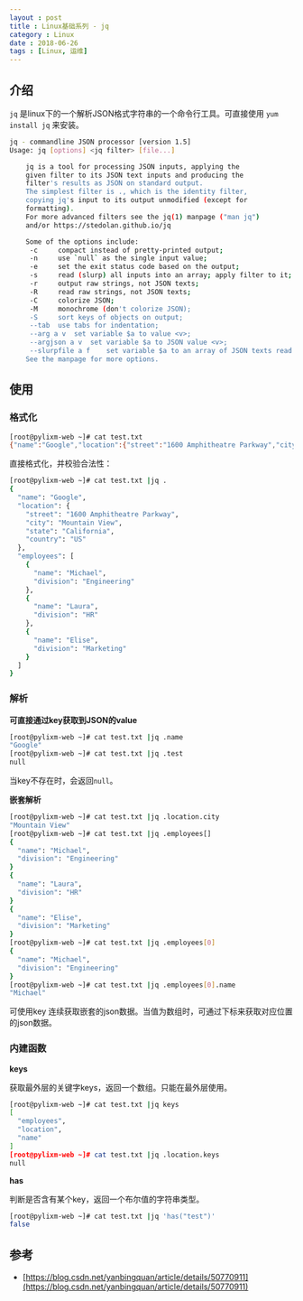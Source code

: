 ```yaml
---
layout : post
title : Linux基础系列 - jq
category : Linux
date : 2018-06-26
tags : [Linux, 运维]
---
```


## 介绍 

`jq` 是linux下的一个解析JSON格式字符串的一个命令行工具。可直接使用 `yum install jq` 来安装。
<!-- more -->
```bash
jq - commandline JSON processor [version 1.5]
Usage: jq [options] <jq filter> [file...]

	jq is a tool for processing JSON inputs, applying the
	given filter to its JSON text inputs and producing the
	filter's results as JSON on standard output.
	The simplest filter is ., which is the identity filter,
	copying jq's input to its output unmodified (except for
	formatting).
	For more advanced filters see the jq(1) manpage ("man jq")
	and/or https://stedolan.github.io/jq

	Some of the options include:
	 -c		compact instead of pretty-printed output;
	 -n		use `null` as the single input value;
	 -e		set the exit status code based on the output;
	 -s		read (slurp) all inputs into an array; apply filter to it;
	 -r		output raw strings, not JSON texts;
	 -R		read raw strings, not JSON texts;
	 -C		colorize JSON;
	 -M		monochrome (don't colorize JSON);
	 -S		sort keys of objects on output;
	 --tab	use tabs for indentation;
	 --arg a v	set variable $a to value <v>;
	 --argjson a v	set variable $a to JSON value <v>;
	 --slurpfile a f	set variable $a to an array of JSON texts read from <f>;
	See the manpage for more options.
```

## 使用 

### 格式化 

```bash 
[root@pylixm-web ~]# cat test.txt
{"name":"Google","location":{"street":"1600 Amphitheatre Parkway","city":"Mountain View","state":"California","country":"US"},"employees":[{"name":"Michael","division":"Engineering"},{"name":"Laura","division":"HR"},{"name":"Elise","division":"Marketing"}]}
```

直接格式化，并校验合法性：

```bash
[root@pylixm-web ~]# cat test.txt |jq .
{
  "name": "Google",
  "location": {
    "street": "1600 Amphitheatre Parkway",
    "city": "Mountain View",
    "state": "California",
    "country": "US"
  },
  "employees": [
    {
      "name": "Michael",
      "division": "Engineering"
    },
    {
      "name": "Laura",
      "division": "HR"
    },
    {
      "name": "Elise",
      "division": "Marketing"
    }
  ]
}
```

### 解析 

**可直接通过key获取到JSON的value**

```bash
[root@pylixm-web ~]# cat test.txt |jq .name
"Google"
[root@pylixm-web ~]# cat test.txt |jq .test
null
```

当key不存在时，会返回`null`。

**嵌套解析**

```bash
[root@pylixm-web ~]# cat test.txt |jq .location.city
"Mountain View"
[root@pylixm-web ~]# cat test.txt |jq .employees[]
{
  "name": "Michael",
  "division": "Engineering"
}
{
  "name": "Laura",
  "division": "HR"
}
{
  "name": "Elise",
  "division": "Marketing"
}
[root@pylixm-web ~]# cat test.txt |jq .employees[0]
{
  "name": "Michael",
  "division": "Engineering"
}
[root@pylixm-web ~]# cat test.txt |jq .employees[0].name
"Michael"
```

可使用key 连续获取嵌套的json数据。当值为数组时，可通过下标来获取对应位置的json数据。

### 内建函数

**keys**

获取最外层的关键字keys，返回一个数组。只能在最外层使用。

```bash
[root@pylixm-web ~]# cat test.txt |jq keys
[
  "employees",
  "location",
  "name"
]
[root@pylixm-web ~]# cat test.txt |jq .location.keys
null
```

**has**

判断是否含有某个key，返回一个布尔值的字符串类型。

```bash
[root@pylixm-web ~]# cat test.txt |jq 'has("test")'
false
```


## 参考 

- [https://blog.csdn.net/yanbingquan/article/details/50770911](https://blog.csdn.net/yanbingquan/article/details/50770911)